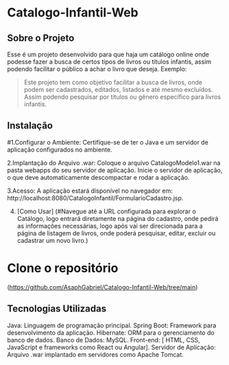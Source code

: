 # Catalogo-Infantil-Web

## Sobre o Projeto

Esse é um projeto desenvolvido para que haja um catálogo online onde podesse fazer a busca de certos tipos de livros ou títulos infantis, assim podendo facilitar o público a achar o livro que deseja.
Exemplo:
> Este projeto tem como objetivo facilitar a busca de livros, onde podem ser cadastrados, editados, listados e até mesmo excluídos. Assim podendo pesquisar por títulos ou gênero específico para livros infantis.

## Instalação
#1.Configurar o Ambiente:
Certifique-se de ter o Java e um servidor de aplicação configurados no ambiente.

2.Implantação do Arquivo .war:
Coloque o arquivo CatalogoModelo1.war na pasta webapps do seu servidor de aplicação.
Inicie o servidor de aplicação, o que deve automaticamente descompactar e rodar a aplicação.

3.Acesso:
A aplicação estará disponível no navegador em: http://localhost:8080/CatalogoInfantil/FormularioCadastro.jsp.

4. [Como Usar]
(#Navegue até a URL configurada para explorar o Catálogo, logo entrará diretamente na página do cadastro, onde pedirá as informações necessárias, logo após vai ser direcionada para a página de listagem de livros, onde poderá pesquisar, editar, excluir ou cadastrar um novo livro.)

# Clone o repositório
(https://github.com/AsaphGabriel/Catalogo-Infantil-Web/tree/main)


## Tecnologias Utilizadas
Java: Linguagem de programação principal.
Spring Boot: Framework para desenvolvimento da aplicação.
Hibernate: ORM para o gerenciamento do banco de dados.
Banco de Dados: MySQL.
Front-end: [ HTML, CSS, JavaScript e frameworks como React ou Angular].
Servidor de Aplicação: Arquivo .war implantado em servidores como Apache Tomcat.
